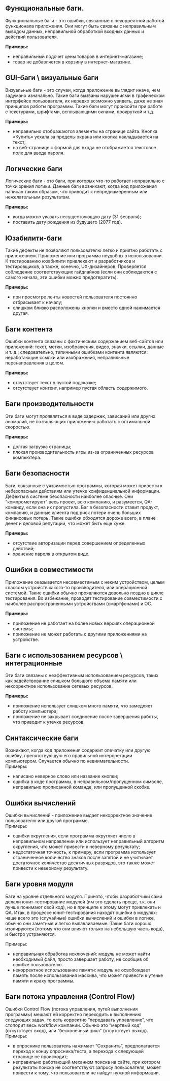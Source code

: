 ## Функциональные баги.
Функциональные баги - это ошибки, связанные с некорректной работой функционала приложения. Они могут быть связаны с неправильным выводом данных, неправильной обработкой входных данных и действий пользователя.

**Примеры:**
- неправильный подсчет цены товаров в интернет-магазине;
- товар не добавляется в корзину в интернет-магазине.

## GUI-баги \ визуальные баги
Визуальные баги -  это случаи, когда приложение выглядит иначе, чем задумано изначально. Такие баги вызваны нарушениями в графическом интерфейсе пользователя, их нередко возможно увидеть, даже не зная принципов работы программы. Такие баги могут произойти при работе с текстурами, шрифтами, всплывающими окнами, прокруткой и т.д.  

**Примеры:**
- неправильно отображаются элементы на странице сайта. Кнопка «Купить» уехала за пределы экрана или кнопка накладывается на текст;
- на веб-странице с формой для входа не отображается текстовое поле для ввода пароля.

## Логические баги
Логические баги - это баги, при которых что-то работает неправильно с точки зрения логики. Данные баги возникают, когда код приложения написан таким образом, что приводит к непреднамеренным или нежелательным результатам.  

**Примеры:**
- когда можно указать несуществующую дату (31 февраля);
- поставить дату рождения из будущего (2077 год).

## Юзабилити-баги
Такие дефекты не позволяют пользователю легко и приятно работать с приложением. Приложение или программа неудобны в использовании. К тестированию юзабилити привлекают и разработчиков и тестировщиков, а также, конечно, UX-дизайнеров. Проверяется соблюдение соответствующих гайдлайнов (если они соблюдаются с самого начала, эти ошибки можно предотвратить).  

**Примеры:**
- при просмотре ленты новостей пользователя постоянно отбрасывает к началу;
- слишком близко расположены кнопки и вместо одной нажимается другая.

## Баги контента
Ошибки контента связаны с фактическим содержанием веб-сайтов или приложений: текст, метки, изображения, видео, значки, ссылки, данные и т. д.; следовательно, типичными ошибками контента являются: неработающие ссылки или изображения, неправильные перенаправления в целом. 

**Примеры:**
- отсутствует текст в пустой подсказке;
- отсутствует контент, например пустая область содержимого.

## Баги производительности
Эти баги могут проявляться в виде задержек, зависаний или других аномалий, не позволяющих приложению работать с оптимальной скоростью.  

**Примеры:**
- долгая загрузка страницы;
- плохая производительность игры из-за ограниченных ресурсов компьютера.

## Баги безопасности
Баги, связанные с уязвимостью программы, которая может привести к небезопасным действиям или утечке конфиденциальной информации.
Дефекты в системе безопасности наиболее опасные. Они “компрометируют” весь проект, всю компанию, и разумеется, QA-команду, если она их пропустила. 
Баг в безопасности ставит продукт, компанию, и данные клиента под риск потери очень больших финансовых потерь. Такие ошибки обходятся дороже всего, в плане денег и деловой репутации, что может быть еще хуже.  

**Примеры:**
- отсутствие авторизации перед совершением определенных действий;
- хранение пароля в открытом виде.

## Ошибки в совместимости
Приложение оказывается несовместимым с неким устройством, целым классом устройств какого-то производителя, или операционной системой. Такие ошибки обычно проявляются довольно поздно в цикле тестирования. Во избежание, проводят тестирование совместимости с наиболее распространенными устройствами (смартфонами) и ОС.  

**Примеры:**
- приложение не работает на более новых версиях операционной системы;
- приложение не может работать с другими приложениями на устройстве.


## Баги с использованием ресурсов \ интеграционные 
Эти баги связаны с неэффективным использованием ресурсов, таких как задействование слишком большого объема памяти или некорректное использование сетевых ресурсов.  

**Примеры:**
- приложение использует слишком много памяти, что замедляет работу компьютера;
- приложение не закрывает соединение после завершения работы, что приводит к утечке ресурсов.


## Синтаксические баги
Возникают, когда код приложения содержит опечатку или другую ошибку, препятствующую его правильной интерпретации компьютером. Случается обычно по невнимательности.  
Примеры:
- написано неверное слово или название кнопки;
- ошибка в коде программы, в неправильном/пропущенном символе, неправильно прописанной команде, или пропущенной скобке.


## Ошибки вычислений
Ошибки вычислений - приложение выдает некорректное значение пользователю или другой программе.  
Примеры:
- ошибки округления, если программа округляет число в неправильном направлении или использует неправильный алгоритм округления, что может привести к неверному результату;
- недостаточная точность, к примеру, если программа использует ограниченное количество знаков после запятой и не учитывает достаточное количество десятичных разрядов, это также может привести к неверному результату.

## Баги уровня модуля

Баги на уровне отдельного модуля. Принято, чтобы разработчики сами делали юнит-тестирование модулей (им это сделать проще, т.к. они лучше понимают свой код), но в принципе к этому могут привлекать и QA.
Итак, в процессе юнит-тестирования находят ошибки в модулях: чаще всего это (случайные) ошибки вычислений и ошибки в логике, обычно они заметные и легко вылавливаемые. Такие баги хорошо изолируются (потому что они влияют только на небольшую часть кода), и быстро устраняются.  

Примеры:
- неправильная обработка исключений: модуль не может найти необходимый файл, просто завершает работу, не сообщив об ошибке пользователю.
- некорректное использование памяти:  модуль не освобождает память после использования массива, что может привести к утечке памяти и краху программы.  

 
## Баги потока управления (Control Flow)
Ошибки Control Flow (потока управления, путей выполнения программы) мешают ей корректно переходить к выполнению следующих задач, то есть корректно “передавать управление”, что стопорит весь workflow компании. Обычно это “мертвый код” (отсутствует вход), или “бесконечный цикл” (отсутствует выход).  
Примеры: 
- в опроснике пользователь нажимает “Сохранить”, предполагается переход к концу опросника/теста, а перехода к следующей странице не происходит;
- неправильно работающий механизм поиска на сайте, при котором  результаты поиска не соответствуют запросу пользователя, может привести к тому, что пользователи не найдут нужной информации.